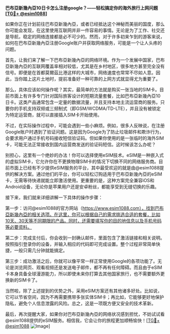 **巴布亞新幾內亞10日卡怎么注册google？——轻松搞定你的海外旅行上网问题[[TG💪+ @esim1088](https://t.me/s/esim1088)]**

如果你正在计划前往巴布亞新幾內亞，或者已经抵达这个神秘而美丽的国度，那么你可能会发现，在这里使用互联网并非一件容易的事情。无论是为了工作、社交还是导航，稳定的网络连接都是必不可少的。然而，对于许多初来乍到的游客来说，如何在巴布亞新幾內亞注册Google账户并获取网络服务，可能是一个让人头疼的问题。

首先，让我们来了解一下巴布亞新幾內亞的网络环境。作为一个发展中国家，巴布亞新幾內亞的互联网覆盖率相对较低，尤其是在乡村地区，很多地方甚至完全没有信号。即便是在首都莫爾茲比港这样的大城市，网络速度也常常不尽如人意。因此，当你踏上这片土地时，提前准备好一种可靠的上网方式就显得尤为重要了。

那么，具体应该如何操作呢？其实，最简单的方法就是购买一张当地的SIM卡。目前市面上有许多专门针对国际旅客设计的短期流量套餐，比如巴布亞新幾內亞10日卡。这类产品通常包含一定量的数据流量，并且支持本地主流运营商的服务。只要你的手机支持双频或三频制式（即GSM/WCDMA/TD-LTE），并且没有被锁定为特定运营商，就可以直接插入SIM卡开始使用。

不过，在实际操作过程中，可能会遇到一些小麻烦。例如，很多人反映说，在注册Google账户时遇到了验证问题。这是因为Google为了防止垃圾邮件和欺诈行为，会要求用户通过手机号码接收短信验证码。但如果你使用的是一张临时的海外SIM卡，可能无法正常接收到国内运营商发送的验证码短信。这时候该怎么办呢？

别担心，这里有一个绝妙的办法！你可以选择使用eSIM技术。eSIM是一种嵌入式的虚拟SIM卡，它允许你在不更换物理SIM卡的情况下切换不同的网络服务商。目前市面上已经有不少提供eSIM服务的平台，其中最受欢迎的就是由@esim1088提供的解决方案。通过他们的平台，你可以轻松订购适用于巴布亞新幾內亞的eSIM卡，无需等待快递就能立即激活使用。更重要的是，这种方案完全兼容iOS和Android设备，无论你是苹果用户还是安卓粉丝，都能享受到无缝切换的乐趣。

接下来，我们就来详细讲解一下具体的操作步骤：

第一步：访问@esim1088的官方网站（https://www.esim1088.com），找到巴布亞新幾內亞的相关选项。在这里，你可以根据自己的需求挑选合适的套餐，比如10天、30天等不同期限的产品。同时，还需要填写你的目的地信息以及手机号码等必要资料。

第二步：完成支付后，你会收到一封确认邮件，里面包含了激活链接和相关说明。按照指引登录你的设备，并输入相应的代码即可完成设置。整个过程非常简单快捷，一般只需几分钟就能搞定。

第三步：成功激活之后，你就可以像平常一样正常使用Google的各项功能了。无论是浏览网页、观看视频还是发送电子邮件，都不再有任何障碍。而且由于eSIM卡本身具备全球漫游能力，所以即使未来你打算去其他国家旅行，也不需要额外更换新的SIM卡了。

当然啦，除了上述提到的优势之外，采用eSIM方案还有其他诸多好处。比如说，它可以节省空间，因为不再需要携带多张实体SIM卡；再比如，它能够更好地保护隐私，避免个人信息泄露的风险。总之，这是一项既方便又安全的技术革新。

最后，再次提醒大家，如果你对巴布亞新幾內亞的网络状况感到担忧，不妨试试看@esim1088提供的eSIM服务。相信我，它会让你的旅程更加顺畅愉快！[[TG💪+ @esim1088](https://t.me/s/esim1088) ![Image](https://i.postimg.cc/4NQfJmqS/Snipaste-2025-05-13-00-14-12.png)]